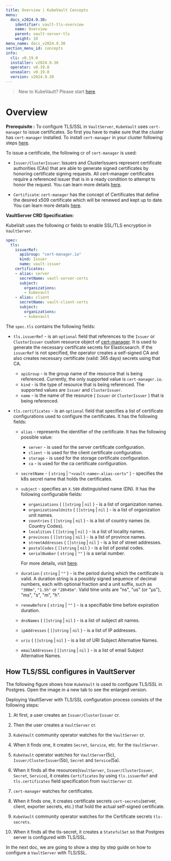 ```yaml
---
title: Overview | KubeVault Concepts
menu:
  docs_v2024.9.30:
    identifier: vault-tls-overview
    name: Overview
    parent: vault-server-tls
    weight: 10
menu_name: docs_v2024.9.30
section_menu_id: concepts
info:
  cli: v0.19.0
  installer: v2024.9.30
  operator: v0.19.0
  unsealer: v0.19.0
  version: v2024.9.30
---
```


> New to KubeVault? Please start [here](/docs/v2024.9.30/concepts/README).

# Overview

**Prerequisite :** To configure TLS/SSL in `VaultServer`, `KubeVault` uses `cert-manager` to issue certificates. So first you have to make sure that the cluster has `cert-manager` installed. To install `cert-manager` in your cluster following steps [here](https://cert-manager.io/docs/installation/kubernetes/).

To issue a certificate, the following cr of `cert-manager` is used:

- `Issuer/ClusterIssuer`: Issuers and ClusterIssuers represent certificate authorities (CAs) that are able to generate signed certificates by honoring certificate signing requests. All cert-manager certificates require a referenced issuer that is in a ready condition to attempt to honor the request. You can learn more details [here](https://cert-manager.io/docs/concepts/issuer/).

- `Certificate`: `cert-manager` has the concept of Certificates that define the desired x509 certificate which will be renewed and kept up to date. You can learn more details [here](https://cert-manager.io/docs/concepts/certificate/).

**VaultServer CRD Specification:**

KubeValt uses the following cr fields to enable SSL/TLS encryption in `VaultServer`.

```yaml
spec:
  tls:
    issuerRef:
      apiGroup: "cert-manager.io"
      kind: Issuer
      name: vault-issuer
    certificates:
    - alias: server
      secretName: vautl-server-certs
      subject:
        organizations:
        - kubevault
    - alias: client
      secretName: vault-client-certs
      subject:
        organizations:
        - kubevault

```

The `spec.tls` contains the following fields:

- `tls.issuerRef` - is an `optional` field that references to the `Issuer` or `ClusterIssuer` custom resource object of [cert-manager](https://cert-manager.io/docs/concepts/issuer/). It is used to generate the necessary certificate secrets for Elasticsearch. If the `issuerRef` is not specified, the operator creates a self-signed CA and also creates necessary certificate (valid: 365 days) secrets using that CA.
  - `apiGroup` - is the group name of the resource that is being referenced. Currently, the only supported value is `cert-manager.io`.
  - `kind` - is the type of resource that is being referenced. The supported values are `Issuer` and `ClusterIssuer`.
  - `name` - is the name of the resource ( `Issuer` or `ClusterIssuer` ) that is being referenced.

- `tls.certificates` - is an `optional` field that specifies a list of certificate configurations used to configure the  certificates. It has the following fields:
  - `alias` - represents the identifier of the certificate. It has the following possible value:
    - `server` - is used for the server certificate configuration.
    - `client` - is used for the client certificate configuration.
    - `storage` - is used for the storage certificate configuration.
    - `ca` - is used for the ca certificate configuration.

  - `secretName` - ( `string` | `"<vault-name>-alias-certs"` ) - specifies the k8s secret name that holds the certificates.

  - `subject` - specifies an `X.509` distinguished name (DN). It has the following configurable fields:
    - `organizations` ( `[]string` | `nil` ) - is a list of organization names.
    - `organizationalUnits` ( `[]string` | `nil` ) - is a list of organization unit names.
    - `countries` ( `[]string` | `nil` ) -  is a list of country names (ie. Country Codes).
    - `localities` ( `[]string` | `nil` ) - is a list of locality names.
    - `provinces` ( `[]string` | `nil` ) - is a list of province names.
    - `streetAddresses` ( `[]string` | `nil` ) - is a list of street addresses.
    - `postalCodes` ( `[]string` | `nil` ) - is a list of postal codes.
    - `serialNumber` ( `string` | `""` ) is a serial number.

    For more details, visit [here](https://golang.org/pkg/crypto/x509/pkix/#Name).

  - `duration` ( `string` | `""` ) - is the period during which the certificate is valid. A duration string is a possibly signed sequence of decimal numbers, each with optional fraction and a unit suffix, such as `"300m"`, `"1.5h"` or `"20h45m"`. Valid time units are "ns", "us" (or "µs"), "ms", "s", "m", "h".
  - `renewBefore` ( `string` | `""` ) - is a specifiable time before expiration duration.
  - `dnsNames` ( `[]string` | `nil` ) - is a list of subject alt names.
  - `ipAddresses` ( `[]string` | `nil` ) - is a list of IP addresses.
  - `uris` ( `[]string` | `nil` ) - is a list of URI Subject Alternative Names.
  - `emailAddresses` ( `[]string` | `nil` ) - is a list of email Subject Alternative Names.

  
## How TLS/SSL configures in VaultServer

The following figure shows how `KubeVault` is used to configure TLS/SSL in Postgres. Open the image in a new tab to see the enlarged version.

Deploying VaultServer with TLS/SSL configuration process consists of the following steps:

1. At first, a user creates an `Issuer/ClusterIssuer` cr.

2. Then the user creates a `VaultServer` cr.

3. `KubeVault` community operator watches for the `VaultServer` cr.

4. When it finds one, it creates `Secret`, `Service`, etc. for the `VaultServer`.

5. `KubeVault` operator watches for `VaultServer`(5c), `Issuer/ClusterIssuer`(5b), `Secret` and `Service`(5a).

6. When it finds all the resources(`VaultServer`, `Issuer/ClusterIssuer`, `Secret`, `Service`), it creates `Certificates` by using `tls.issuerRef` and `tls.certificates` field specification from `VaultServer` cr.

7. `cert-manager` watches for certificates.

8. When it finds one, it creates certificate secrets `cert-secrets`(server, client, exporter secrets, etc.) that hold the actual self-signed certificate.

9. `KubeVault` community operator watches for the Certificate secrets `tls-secrets`.

10. When it finds all the tls-secret, it creates a `StatefulSet` so that Postgres server is configured with TLS/SSL.

In the next doc, we are going to show a step by step guide on how to configure a `VaultServer` with TLS/SSL.